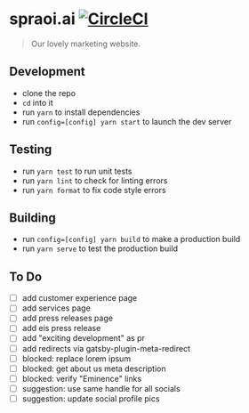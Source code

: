 # spraoi.ai [![CircleCI](https://circleci.com/gh/spraoi/spraoi.ai/tree/master.svg?style=svg&circle-token=b699e1c027e71d1138e84125c2a4a55e586bd9ed)](https://circleci.com/gh/spraoi/spraoi.ai/tree/master)

> Our lovely marketing website.

## Development

- clone the repo
- `cd` into it
- run `yarn` to install dependencies
- run `config=[config] yarn start` to launch the dev server

## Testing

- run `yarn test` to run unit tests
- run `yarn lint` to check for linting errors
- run `yarn format` to fix code style errors

## Building

- run `config=[config] yarn build` to make a production build
- run `yarn serve` to test the production build

## To Do

- [ ] add customer experience page
- [ ] add services page
- [ ] add press releases page
- [ ] add eis press release
- [ ] add "exciting development" as pr
- [ ] add redirects via gatsby-plugin-meta-redirect
- [ ] blocked: replace lorem ipsum
- [ ] blocked: get about us meta description
- [ ] blocked: verify "Eminence" links
- [ ] suggestion: use same handle for all socials
- [ ] suggestion: update social profile pics
